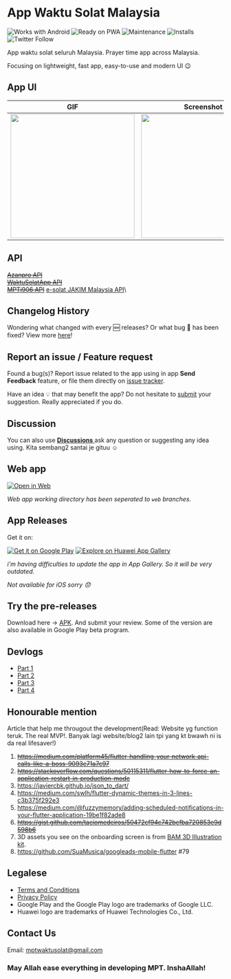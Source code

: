 # App Waktu Solat Malaysia

![Works with Android](https://img.shields.io/badge/Works_with-Android-green?style=flat-square)
![Ready on PWA](https://img.shields.io/badge/Ready%20on-PWA-5a0fc8)
![Maintenance](https://img.shields.io/maintenance/yes/2021?style=flat-square)
![Installs](https://img.shields.io/badge/installs-27k+-orange)
![Twitter Follow](https://img.shields.io/twitter/follow/iqfareez?label=Follow&style=social)

App waktu solat seluruh Malaysia. Prayer time app across Malaysia.

Focusing on lightweight, fast app, easy-to-use and modern UI :wink:

## App UI

| GIF                                                                                                                                        | Screenshot                                                                                                                                 |
| ------------------------------------------------------------------------------------------------------------------------------------------ | ------------------------------------------------------------------------------------------------------------------------------------------ |
| <img src="https://user-images.githubusercontent.com/60868965/94505796-77702c00-023e-11eb-8973-d8050f8ad369.gif" heigth="512" width="288"/> | <img src="https://user-images.githubusercontent.com/60868965/94504603-c36da180-023b-11eb-9c8e-97b63557ec5b.jpg" heigth="512" width="288"/> |

## API

[~~Azanpro API~~](https://api.azanpro.com/)\
[~~WaktuSolatApp API~~](https://waktusolatapp.com/)\
[~~MPTi906 API~~](https://mpt.i906.my/)
[e-solat JAKIM Malaysia API](https://www.e-solat.gov.my/index.php?r=esolatApi/takwimsolat&period=month&zone=SGR01)\

## Changelog History

Wondering what changed with every :new: releases? Or what bug :bug: has been fixed? View more [here](https://telegra.ph/MPT-Changelogs---Malaysia-Prayer-Time-Flutter-07-20)!

## Report an issue / Feature request

Found a bug(s)? Report issue related to the app using in app **Send Feedback** feature, or file them directly on [issue tracker](https://github.com/iqfareez/app_waktu_solat_malaysia/issues).

Have an idea :bulb: that may benefit the app? Do not hesitate to [submit](https://github.com/iqfareez/app_waktu_solat_malaysia/issues) your suggestion. Really appreciated if you do.

## Discussion

You can also use [**Discussions** ](https://github.com/iqfareez/app_waktu_solat_malaysia/discussions) ask any question or suggesting any idea using. Kita sembang2 santai je gituu :relaxed:

## Web app

<a href='https://waktusolat.web.app/'><img alt='Open in Web' src='https://user-images.githubusercontent.com/60868965/99348515-bc2a5200-28d4-11eb-8d34-ac47f3e11f3d.png' style="max-width:45%;"/></a>

_Web app working directory has been seperated to `web` branches._

<!-- https://github.com/webmaxru/progressive-web-apps-logo -->

## App Releases

Get it on:

<a href='https://play.google.com/store/apps/details?id=live.iqfareez.waktusolatmalaysia&pcampaignid=pcampaignidMKT-Other-global-all-co-prtnr-py-PartBadge-Mar2515-1'><img alt='Get it on Google Play' src='https://play.google.com/intl/en_us/badges/static/images/badges/en_badge_web_generic.png' style="max-width:55%;"/></a>
<a href='https://appgallery.cloud.huawei.com/ag/n/app/C102547121?channelId=github&id=b4b4309a3f5a46cfabca1672b917609b&s=75C9C29E4E75B1193F97FCAB29C7789774C16C7625285C7D8F38ED8609BD6B70&detailType=0&v='><img alt='Explore on Huawei App Gallery' src='https://huaweimobileservices.com/wp-content/uploads/2019/12/AppGallery_DownlaodBadge_ENG.png' style="max-width:55%;"/></a>

_i'm having difficulties to update the app in App Gallery. So it will be very outdated._

_Not available for iOS sorry :disappointed:_

## Try the pre-releases

Download here -> [APK](https://github.com/iqfareez/app_waktu_solat_malaysia/releases).
And submit your review. Some of the version are also available in Google Play beta program.

## Devlogs

- [Part 1](https://www.instagram.com/s/aGlnaGxpZ2h0OjE3ODcyMTc0ODcwODEzNjM1)
- [Part 2](https://www.instagram.com/s/aGlnaGxpZ2h0OjE4MDQ2MjI5MzM4MjczODAw)
- [Part 3](https://www.instagram.com/s/aGlnaGxpZ2h0OjE4MTM5MTYyNTU1MTQ0MjYx)
- [Part 4](https://www.instagram.com/s/aGlnaGxpZ2h0OjE3ODg2ODQ3MDQwMjc2ODM3)

## Honourable mention

Article that help me througout the development(Read: Website yg function teruk. The real MVP!. Banyak lagi website/blog2 lain tpi yang kt bwawh ni is da real lifesaver!)

1. ~~https://medium.com/platform45/flutter-handling-your-network-api-calls-like-a-boss-9093c71a7c97~~
2. ~~https://stackoverflow.com/questions/50115311/flutter-how-to-force-an-application-restart-in-production-mode~~
3. https://javiercbk.github.io/json_to_dart/
4. https://medium.com/swlh/flutter-dynamic-themes-in-3-lines-c3b375f292e3
5. https://medium.com/@fuzzymemory/adding-scheduled-notifications-in-your-flutter-application-19be1f82ade8
6. ~~https://gist.github.com/taciomedeiros/50472cf94c742befba720853e9d598b6~~
7. 3D assets you see on the onboarding screen is from [BAM 3D Illustration kit](https://www.uistore.design/items/bam-free-3d-illustration-kit/).
8. https://github.com/SuaMusica/googleads-mobile-flutter #79

<!-- ## Attribution

<div>Icons made by <a href="https://www.flaticon.com/authors/freepik" title="Freepik">Freepik</a> from <a href="https://www.flaticon.com/" title="Flaticon">www.flaticon.com</a></div> -->

## Legalese

- [Terms and Conditions](https://telegra.ph/MPT-Terms-07-24)
- [Privacy Policy](https://telegra.ph/MPT-Privacy-Policy-07-24)
- Google Play and the Google Play logo are trademarks of Google LLC.
- Huawei logo are trademarks of Huawei Technologies Co., Ltd.

<!-- **No redistruba -->

## Contact Us

Email: mptwaktusolat@gmail.com

### May Allah ease everything in developing MPT. InshaAllah!
